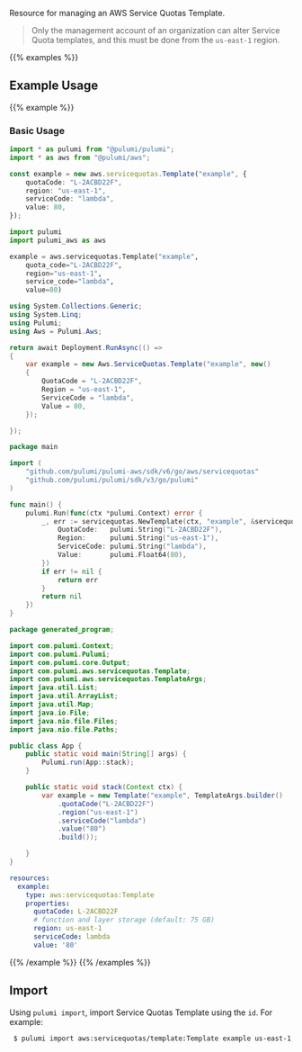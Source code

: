 Resource for managing an AWS Service Quotas Template.

> Only the management account of an organization can alter Service Quota templates, and this must be done from the `us-east-1` region.

{{% examples %}}
## Example Usage
{{% example %}}
### Basic Usage

```typescript
import * as pulumi from "@pulumi/pulumi";
import * as aws from "@pulumi/aws";

const example = new aws.servicequotas.Template("example", {
    quotaCode: "L-2ACBD22F",
    region: "us-east-1",
    serviceCode: "lambda",
    value: 80,
});
```
```python
import pulumi
import pulumi_aws as aws

example = aws.servicequotas.Template("example",
    quota_code="L-2ACBD22F",
    region="us-east-1",
    service_code="lambda",
    value=80)
```
```csharp
using System.Collections.Generic;
using System.Linq;
using Pulumi;
using Aws = Pulumi.Aws;

return await Deployment.RunAsync(() => 
{
    var example = new Aws.ServiceQuotas.Template("example", new()
    {
        QuotaCode = "L-2ACBD22F",
        Region = "us-east-1",
        ServiceCode = "lambda",
        Value = 80,
    });

});
```
```go
package main

import (
	"github.com/pulumi/pulumi-aws/sdk/v6/go/aws/servicequotas"
	"github.com/pulumi/pulumi/sdk/v3/go/pulumi"
)

func main() {
	pulumi.Run(func(ctx *pulumi.Context) error {
		_, err := servicequotas.NewTemplate(ctx, "example", &servicequotas.TemplateArgs{
			QuotaCode:   pulumi.String("L-2ACBD22F"),
			Region:      pulumi.String("us-east-1"),
			ServiceCode: pulumi.String("lambda"),
			Value:       pulumi.Float64(80),
		})
		if err != nil {
			return err
		}
		return nil
	})
}
```
```java
package generated_program;

import com.pulumi.Context;
import com.pulumi.Pulumi;
import com.pulumi.core.Output;
import com.pulumi.aws.servicequotas.Template;
import com.pulumi.aws.servicequotas.TemplateArgs;
import java.util.List;
import java.util.ArrayList;
import java.util.Map;
import java.io.File;
import java.nio.file.Files;
import java.nio.file.Paths;

public class App {
    public static void main(String[] args) {
        Pulumi.run(App::stack);
    }

    public static void stack(Context ctx) {
        var example = new Template("example", TemplateArgs.builder()        
            .quotaCode("L-2ACBD22F")
            .region("us-east-1")
            .serviceCode("lambda")
            .value("80")
            .build());

    }
}
```
```yaml
resources:
  example:
    type: aws:servicequotas:Template
    properties:
      quotaCode: L-2ACBD22F
      # function and layer storage (default: 75 GB)
      region: us-east-1
      serviceCode: lambda
      value: '80'
```
{{% /example %}}
{{% /examples %}}

## Import

Using `pulumi import`, import Service Quotas Template using the `id`. For example:

```sh
 $ pulumi import aws:servicequotas/template:Template example us-east-1,L-2ACBD22F,lambda
```
 